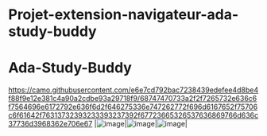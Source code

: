 # Projet-extension-navigateur-ada-study-buddy
# Ada-Study-Buddy

https://camo.githubusercontent.com/e6e7cd792bac7238439edefee4d8be4f88f9e12e381c4a90a2cdbe93a29718f9/68747470733a2f2f7265732e636c6f7564696e6172792e636f6d2f646275336e747262772f696d6167652f75706c6f61642f76313732393233393237392f67723665326537636869766d636c37736d3968362e706e67
|![image](https://github.com/user-attachments/assets/54945f9e-ae9a-4cde-8290-ba3ca61b011d)|![image](https://github.com/user-attachments/assets/54779a3f-a299-4f4d-bbf0-ae8139ded96e)|![image](https://github.com/user-attachments/assets/d7aef1e1-2539-4de3-9599-2a198db034f3)|
